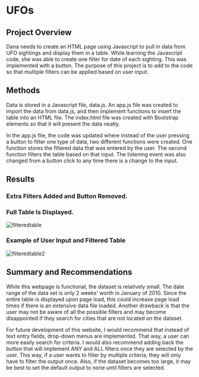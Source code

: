 # UFOs
## Project Overview
Dana needs to create an HTML page using Javascript to pull in data from UFO sightings and display them in a table.  While learning the Javascript code, she was able to create one filter for date of each sighting.  This was implemented with a button.  The purpose of this project is to add to the code so that multiple filters can be applied based on user input. 

## Methods
Data is stored in a Javascript file, data.js.  An app.js file was created to import the data from data.js, and then implement functions to insert the table into an HTML file.  The index.html file was created with Bootstrap elements so that it will present the data neatly.

In the app.js file, the code was updated where instead of the user pressing a button to filter one type of data, two different functions were created.  One function stores the filtered data that was entered by the user.  The second function filters the table based on that input.  The listening event was also changed from a button click to any time there is a change to the input.

## Results

### Extra Filters Added and Button Removed.
### Full Table Is Displayed.
![filteredtable](https://user-images.githubusercontent.com/106561880/185832416-f24cdb24-80cb-4b48-8150-5a647712b97e.png)


### Example of User Input and Filtered Table
![filteredtable2](https://user-images.githubusercontent.com/106561880/185832423-b125ee74-bdc6-4d54-bf1c-0cb217a0ffcf.png)




## Summary and Recommendations
While this webpage is functional, the dataset is relatively small.  The date range of the data set is only 2 weeks' worth in January of 2010.  Since the entire table is displayed upon page load, this could increase page load times if there is an extensive data file loaded.  Another drawback is that the user may not be aware of all the possible filters and may become disappointed if they search for cities that are not located on the dataset.

For future development of this website, I would recommend that instead of text entry fields, drop-down menus are implemented.  That way, a user can more easily search for criteria.  I would also recommend adding back the button that will implement ANY and ALL filters once they are selected by the user.  This way, if a user wants to filter by multiple criteria, they will only have to filter the output once.  Also, if the dataset becomes too large, it may be best to set the default output to none until filters are selected.
